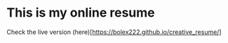 # This is my online resume

Check the live version (here)[https://bolex222.github.io/creative_resume/]

